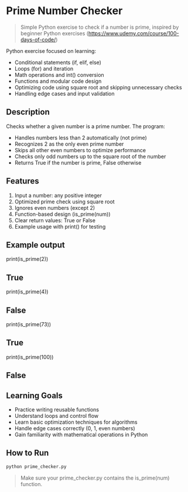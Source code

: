 Prime Number Checker
===================

> Simple Python exercise to check if a number is prime, inspired by beginner Python exercises (https://www.udemy.com/course/100-days-of-code/)

Python exercise focused on learning:

* Conditional statements (if, elif, else)
* Loops (for) and iteration
* Math operations and int() conversion
* Functions and modular code design
* Optimizing code using square root and skipping unnecessary checks
* Handling edge cases and input validation

Description
-----------

Checks whether a given number is a prime number. The program:

* Handles numbers less than 2 automatically (not prime)
* Recognizes 2 as the only even prime number
* Skips all other even numbers to optimize performance
* Checks only odd numbers up to the square root of the number
* Returns True if the number is prime, False otherwise

Features
--------

1. Input a number: any positive integer
2. Optimized prime check using square root
3. Ignores even numbers (except 2)
4. Function-based design (is_prime(num))
5. Clear return values: True or False
6. Example usage with print() for testing

Example output
--------------

print(is_prime(2))
## True

print(is_prime(4))
## False

print(is_prime(73))
## True

print(is_prime(100))
## False

Learning Goals
--------------

* Practice writing reusable functions
* Understand loops and control flow
* Learn basic optimization techniques for algorithms
* Handle edge cases correctly (0, 1, even numbers)
* Gain familiarity with mathematical operations in Python

How to Run
----------
```bash
python prime_checker.py
```

> Make sure your prime_checker.py contains the is_prime(num) function.

